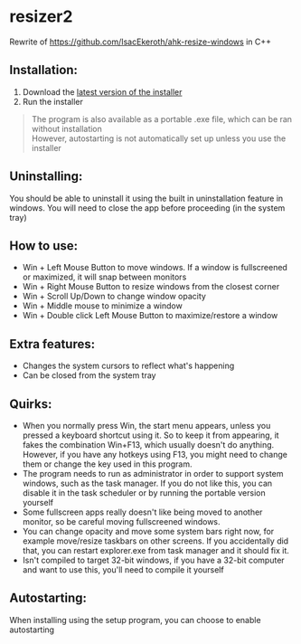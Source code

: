 # resizer2

Rewrite of https://github.com/IsacEkeroth/ahk-resize-windows in C++

## Installation:

1. Download the [latest version of the installer](https://github.com/alvesvaren/resizer2/releases/latest/download/resizer2-setup.exe)
2. Run the installer

> The program is also available as a portable .exe file, which can be ran without installation<br>
> However, autostarting is not automatically set up unless you use the installer

## Uninstalling:

You should be able to uninstall it using the built in uninstallation feature in windows. You will need to close the app before proceeding (in the system tray)

## How to use:

- Win + Left Mouse Button to move windows. If a window is fullscreened or maximized, it will snap between monitors
- Win + Right Mouse Button to resize windows from the closest corner
- Win + Scroll Up/Down to change window opacity
- Win + Middle mouse to minimize a window
- Win + Double click Left Mouse Button to maximize/restore a window

## Extra features:

- Changes the system cursors to reflect what's happening
- Can be closed from the system tray

## Quirks:

- When you normally press Win, the start menu appears, unless you pressed a keyboard shortcut using it.
  So to keep it from appearing, it fakes the combination Win+F13, which usually doesn't do anything.
  However, if you have any hotkeys using F13, you might need to change them or change the key used in this program.
- The program needs to run as administrator in order to support system windows, such as the task manager. If you do not like this, you can disable it in the task scheduler or by running the portable version yourself
- Some fullscreen apps really doesn't like being moved to another monitor, so be careful moving fullscreened windows.
- You can change opacity and move some system bars right now, for example move/resize taskbars on other screens.
  If you accidentally did that, you can restart explorer.exe from task manager and it should fix it.
- Isn't compiled to target 32-bit windows, if you have a 32-bit computer and want to use this, you'll need to compile it yourself

## Autostarting:

When installing using the setup program, you can choose to enable autostarting
